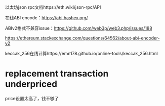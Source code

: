 以太坊json rpc文档https://eth.wiki/json-rpc/API



在线ABI encode：https://abi.hashex.org/



ABIv2格式不兼容issue：https://github.com/web3p/web3.php/issues/188

https://ethereum.stackexchange.com/questions/64562/about-abi-encoder-v2



keccak_256在线计算https://emn178.github.io/online-tools/keccak_256.html



# replacement transaction underpriced 

price设置太高了，钱不够了